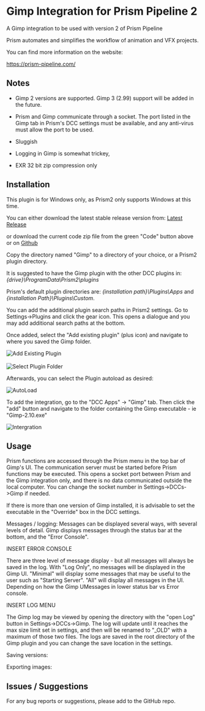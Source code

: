 # **Gimp Integration for Prism Pipeline 2**
A Gimp integration to be used with version 2 of Prism Pipeline 

Prism automates and simplifies the workflow of animation and VFX projects.

You can find more information on the website:

https://prism-pipeline.com/


## **Notes**

- Gimp 2 versions are supported.  Gimp 3 (2.99) support will be added in the future.
- Prism and Gimp communicate through a socket.  The port listed in the Gimp tab in Prism's DCC settings must be available, and any anti-virus must allow the port to be used.

- Sluggish

- Logging in Gimp is somewhat trickey, 

- EXR 32 bit zip compression only







## **Installation**

This plugin is for Windows only, as Prism2 only supports Windows at this time.

You can either download the latest stable release version from: [Latest Release](https://github.com/AltaArts/Gimp_Integration--Prism-Plugin/releases/latest)

or download the current code zip file from the green "Code" button above or on [Github](https://github.com/AltaArts/Gimp_Integration--Prism-Plugin)

Copy the directory named "Gimp" to a directory of your choice, or a Prism2 plugin directory.

It is suggested to have the Gimp plugin with the other DCC plugins in: *{drive}\ProgramData\Prism2\plugins*

Prism's default plugin directories are: *{installation path}\Plugins\Apps* and *{installation Path}\Plugins\Custom*.

You can add the additional plugin search paths in Prism2 settings.  Go to Settings->Plugins and click the gear icon.  This opens a dialogue and you may add additional search paths at the bottom.

Once added, select the "Add existing plugin" (plus icon) and navigate to where you saved the Gimp folder.

![Add Existing Plugin](https://github.com/AltaArts/Gimp_Integration--Prism-Plugin/assets/86539171/d86e3b34-d172-4cd8-b238-147ff6a25106)<br/><br/>
![Select Plugin Folder](https://github.com/AltaArts/Gimp_Integration--Prism-Plugin/assets/86539171/8a434886-9520-4048-83d1-e9d7a19e427c)


Afterwards, you can select the Plugin autoload as desired:

![AutoLoad](https://github.com/AltaArts/Gimp_Integration--Prism-Plugin/assets/86539171/1f0295c3-709d-4937-88fb-3d63d43d779c)

To add the integration, go to the "DCC Apps" -> "Gimp" tab.  Then click the "add" button and navigate to the folder containing the Gimp executable - ie "Gimp-2.10.exe"

![Intergration](https://github.com/AltaArts/Gimp_Integration--Prism-Plugin/assets/86539171/8c0b64d6-b0c2-44fa-a159-fe7512d9b0c2)


## **Usage**
Prism functions are accessed through the Prism menu in the top bar of Gimp's UI.  The communication server must be started before Prism functions may be executed.  This opens a socket port between Prism and the Gimp integration only, and there is no data communicated outside the local computer.  You can change the socket number in Settings->DCCs->Gimp if needed.

If there is more than one version of Gimp installed, it is advisable to set the executable in the "Override" box in the DCC settings.

Messages / logging:  Messages can be displayed several ways, with several levels of detail.  Gimp displays messages through the status bar at the bottom, and the "Error Console".

INSERT ERROR CONSOLE

There are three level of message display - but all messages will always be saved in the log.  With "Log Only", no messages will be displayed in the Gimp UI.  "Minimal" will display some messages that may be useful to the user such as "Starting Server".  "All" will display all messages in the UI.  Depending on how the Gimp UMessages in lower status bar vs Error console.

INSERT LOG MENU

The Gimp log may be viewed by opening the directory with the "open Log" button in Settings->DCCs->Gimp.  The log will update until it reaches the max size limit set in settings, and then will be renamed to "_OLD" with a maximum of those two files.  The logs are saved in the root directory of the Gimp plugin and you can change the save location in the settings.



Saving versions:

Exporting images:








## **Issues / Suggestions**

For any bug reports or suggestions, please add to the GitHub repo.
